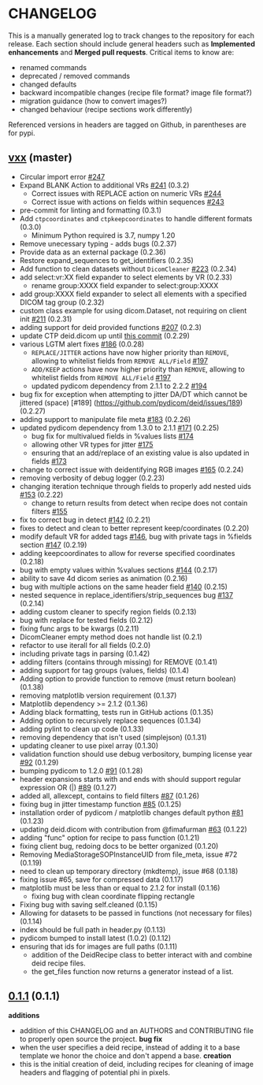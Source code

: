 # CHANGELOG

This is a manually generated log to track changes to the repository for each release.
Each section should include general headers such as **Implemented enhancements**
and **Merged pull requests**. Critical items to know are:

- renamed commands
- deprecated / removed commands
- changed defaults
- backward incompatible changes (recipe file format? image file format?)
- migration guidance (how to convert images?)
- changed behaviour (recipe sections work differently)

Referenced versions in headers are tagged on Github, in parentheses are for pypi.

## [vxx](https://github.com/pydicom/deid/tree/master) (master)
- Circular import error [#247](https://github.com/pydicom/deid/issues/247)
- Expand BLANK Action to additional VRs [#241](https://github.com/pydicom/deid/issues/241) (0.3.2)
  - Correct issues with REPLACE action on numeric VRs [#244](https://github.com/pydicom/deid/issues/244)
  - Correct issue with actions on fields within sequences [#243](https://github.com/pydicom/deid/issues/243)
- pre-commit for linting and formatting (0.3.1)
- Add `ctpcoordinates` and `ctpkeepcoordinates` to handle different formats (0.3.0)
  - Minimum Python required is 3.7, numpy 1.20
- Remove unecessary typing - adds bugs (0.2.37)
- Provide data as an external package (0.2.36)
- Restore expand_sequences to get_identifiers (0.2.35)
- Add function to clean datasets without `DicomCleaner` [#223](https://github.com/pydicom/deid/pull/223) (0.2.34)
- add select:vr:XX field expander to select elements by VR (0.2.33)
  - rename group:XXXX field expander to select:group:XXXX
- add group:XXXX field expander to select all elements with a specified DICOM tag group (0.2.32)
- custom class example for using dicom.Dataset, not requiring on client init [#211](https://github.com/pydicom/deid/pull/211) (0.2.31)
- adding support for deid provided functions [#207](https://github.com/pydicom/deid/issues/207) (0.2.3)
- update CTP deid.dicom up until [this commit](https://github.com/johnperry/CTP/commit/345b05b157c046532e8791a63ababbf6d0dba59b) (0.2.29)
- various LGTM alert fixes [#186](https://github.com/pydicom/deid/pull/186) (0.0.28)
  - `REPLACE/JITTER` actions have now higher priority than `REMOVE`, allowing to whitelist fields from `REMOVE ALL/Field` [#197](https://github.com/pydicom/deid/issues/197)
  - `ADD/KEEP` actions have now higher priority than `REMOVE`, allowing to whitelist fields from `REMOVE ALL/Field` [#197](https://github.com/pydicom/deid/issues/197)
  - updated pydicom dependency from 2.1.1 to 2.2.2 [#194](https://github.com/pydicom/deid/issues/194)
- bug fix for exception when attempting to jitter DA/DT which cannot be jittered (space) [#189] (<https://github.com/pydicom/deid/issues/189>) (0.2.27)
- adding support to manipulate file meta [#183](https://github.com/pydicom/deid/issues/183) (0.2.26)
- updated pydicom dependency from 1.3.0 to 2.1.1 [#171](https://github.com/pydicom/deid/issues/171) (0.2.25)
  - bug fix for multivalued fields in %values lists [#174](https://github.com/pydicom/deid/issues/174)
  - allowing other VR types for jitter [#175](https://github.com/pydicom/deid/issues/175)
  - ensuring that an add/replace of an existing value is also updated in fields [#173](https://github.com/pydicom/deid/issues/173)
- change to correct issue with deidentifying RGB images [#165](https://github.com/pydicom/deid/issues/165) (0.2.24)
- removing verbosity of debug logger (0.2.23)
- changing iteration technique through fields to properly add nested uids [#153](https://github.com/pydicom/deid/issues/153) (0.2.22)
  - change to return results from detect when recipe does not contain filters [#155](https://github.com/pydicom/deid/issues/155)
- fix to correct bug in detect [#142](https://github.com/pydicom/deid/issues/142)  (0.2.21)
- fixes to detect and clean to better represent keep/coordinates (0.2.20)
- modify default VR for added tags [#146](https://github.com/pydicom/deid/issues/146), bug with private tags in %fields section [#147](https://github.com/pydicom/deid/issues/147) (0.2.19)
- adding keepcoordinates to allow for reverse specified coordinates (0.2.18)
- bug with empty values within %values sections [#144](https://github.com/pydicom/deid/issues/144) (0.2.17)
- ability to save 4d dicom series as animation (0.2.16)
- bug with multiple actions on the same header field [#140](https://github.com/pydicom/deid/issues/140) (0.2.15)
- nested sequence in replace_identifiers/strip_sequences bug [#137](https://github.com/pydicom/deid/issues/137) (0.2.14)
- adding custom cleaner to specify region fields (0.2.13)
- bug with replace for tested fields (0.2.12)
- fixing func args to be kwargs (0.2.11)
- DicomCleaner empty method does not handle list (0.2.1)
- refactor to use iterall for all fields (0.2.0)
- including private tags in parsing (0.1.42)
- adding filters (contains through missing) for REMOVE (0.1.41)
- adding support for tag groups (values, fields) (0.1.4)
- Adding option to provide function to remove (must return boolean) (0.1.38)
- removing matplotlib version requirement (0.1.37)
- Matplotlib dependency >= 2.1.2 (0.1.36)
- Adding black formatting, tests run in GitHub actions (0.1.35)
- Adding option to recursively replace sequences (0.1.34)
- adding pylint to clean up code (0.1.33)
- removing dependency that isn't used (simplejson) (0.1.31)
- updating cleaner to use pixel array (0.1.30)
- validation function should use debug verbository, bumping license year [#92](https://github.com/pydicom/deid/issues/92) (0.1.29)
- bumping pydicom to 1.2.0 [#91](https://github.com/pydicom/deid/issues/91) (0.1.28)
- header expansions starts with and ends with should support regular expression OR (|) [#89](https://github.com/pydicom/deid/issues/89) (0.1.27)
- added all, allexcept, contains to field filters [#87](https://github.com/pydicom/deid/pull/87) (0.1.26)
- fixing bug in jitter timestamp function [#85](https://github.com/pydicom/deid/pull/85) (0.1.25)
- installation order of pydicom / matplotlib changes default python [#81](https://www.github.com/pydicom/deid/issues/81) (0.1.23)
- updating deid.dicom with contribution from @fimafurman [#63](https://github.com/pydicom/deid/issues/63) (0.1.22)
- adding "func" option for recipe to pass function (0.1.21)
- fixing client bug, redoing docs to be better organized (0.1.20)
- Removing MediaStorageSOPInstanceUID from file_meta, issue #72 (0.1.19)
- need to clean up temporary directory (mkdtemp), issue #68 (0.1.18)
- fixing issue #65, save for compressed data (0.1.17)
- matplotlib must be less than or equal to 2.1.2 for install (0.1.16)
  - fixing bug with clean coordinate flipping rectangle
- Fixing bug with saving self.cleaned (0.1.15)
- Allowing for datasets to be passed in functions (not necessary for files) (0.1.14)
- index should be full path in header.py (0.1.13)
- pydicom bumped to install latest (1.0.2) (0.1.12)
- ensuring that ids for images are full paths (0.1.11)
  - addition of the DeidRecipe class to better interact with and combine deid recipe files.
  - the get_files function now returns a generator instead of a list.

## [0.1.1](https://pypi.python.org/packages/28/26/ee80e7f1c3f65fae1c901497bb2388701158f0c96e0d633ab301abeaa478/deid-0.1.1.tar.gz#md5=39df7efb03e5d3b63308016742062a43) (0.1.1)

**additions**

- addition of this CHANGELOG and an AUTHORS and CONTRIBUTING file to properly open source the project.
**bug fix**
- when the user specifies a deid recipe, instead of adding it to a base template we honor the choice and don't append a base.
**creation**
- this is the initial creation of deid, including recipes for cleaning of image headers and flagging of potential phi in pixels.
